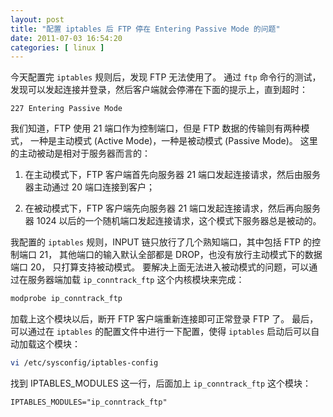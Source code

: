 ```yaml
--- 
layout: post
title: "配置 iptables 后 FTP 停在 Entering Passive Mode 的问题"
date: 2011-07-03 16:54:20
categories: [ linux ]
---
```


今天配置完 `iptables` 规则后，发现 FTP 无法使用了。
通过 `ftp` 命令行的测试，发现可以发起连接并登录，然后客户端就会停滞在下面的提示上，直到超时：

<!-- more -->

    227 Entering Passive Mode

我们知道，FTP 使用 21 端口作为控制端口，但是 FTP 数据的传输则有两种模式，
一种是主动模式 (Active Mode)，一种是被动模式 (Passive Mode)。
这里的主动被动是相对于服务器而言的：<br>

1. 在主动模式下，FTP 客户端首先向服务器 21 端口发起连接请求，然后由服务器主动通过 20 端口连接到客户；

2. 在被动模式下，FTP 客户端先向服务器 21 端口发起连接请求，然后再向服务器 1024 以后的一个随机端口发起连接请求，这个模式下服务器总是被动的。

我配置的 `iptables` 规则，INPUT 链只放行了几个熟知端口，其中包括 FTP 的控制端口 21，
其他端口的输入默认全部都是 DROP，也没有放行主动模式下的数据端口 20，
只打算支持被动模式。
要解决上面无法进入被动模式的问题，可以通过在服务器端加载 `ip_conntrack_ftp` 这个内核模块来完成：

``` bash
modprobe ip_conntrack_ftp
```

加载上这个模块以后，断开 FTP 客户端重新连接即可正常登录 FTP 了。
最后，可以通过在 `iptables` 的配置文件中进行一下配置，使得 `iptables` 启动后可以自动加载这个模块：

``` bash
vi /etc/sysconfig/iptables-config
```

找到 IPTABLES_MODULES 这一行，后面加上 `ip_conntrack_ftp` 这个模块：

    IPTABLES_MODULES="ip_conntrack_ftp"
